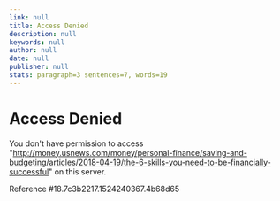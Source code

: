 ```yaml
---
link: null
title: Access Denied
description: null
keywords: null
author: null
date: null
publisher: null
stats: paragraph=3 sentences=7, words=19
---
```

# Access Denied

You don't have permission to access "http://money.usnews.com/money/personal-finance/saving-and-budgeting/articles/2018-04-19/the-6-skills-you-need-to-be-financially-successful" on this server.

Reference #18.7c3b2217.1524240367.4b68d65
